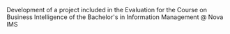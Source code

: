 Development of a project included in the Evaluation for the Course on Business Intelligence of the Bachelor's in Information Management @ Nova IMS
